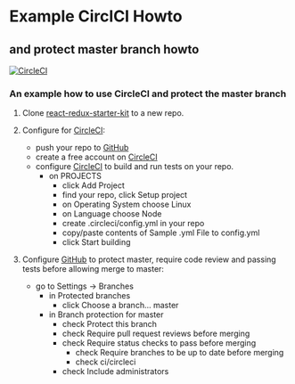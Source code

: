 # Example CirclCI Howto #
## and protect master branch howto ##

[![CircleCI](https://circleci.com/gh/stuheiss/example-circleci-react-redux.svg?style=shield)](https://circleci.com/gh/stuheiss/example-circleci-react-redux)

### An example how to use CircleCI and protect the master branch ###

1. Clone [react-redux-starter-kit](https://github.com/davezuko/react-redux-starter-kit.git) to a new repo.

2. Configure for [CircleCI](https://circleci.com/):
	- push your repo to [GitHub](https://github.com/)
	- create a free account on [CircleCI](https://circleci.com/)
	- configure [CircleCI](https://circleci.com/) to build and run tests on your repo.
		- on PROJECTS
			- click Add Project
			- find your repo, click Setup project
			- on Operating System choose Linux
			- on Language choose Node
			- create .circleci/config.yml in your repo
			- copy/paste contents of Sample .yml File to config.yml
			- click Start building

3. Configure [GitHub](https://github.com/) to protect master, require code review and passing tests before allowing merge to master:
	- go to Settings -> Branches
		- in Protected branches
			- click Choose a branch... master
		- in Branch protection for master
			- check Protect this branch
			- check Require pull request reviews before merging
			- check Require status checks to pass before merging
				- check Require branches to be up to date before merging
				- check ci/circleci
			- check Include administrators
